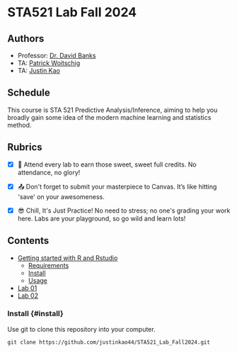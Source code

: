 # STA521 Lab Fall 2024

## Authors

-   Professor: [Dr. David Banks](https://www2.stat.duke.edu/~banks/)
-   TA: [Patrick Woitschig](patrick.woitschig@duke.edu)
-   TA: [Justin Kao](justinkao.44@duke.edu)


## Schedule

This course is STA 521 Predictive Analysis/Inference, aiming to help you broadly gain some idea of the modern machine learning and statistics method.

## Rubrics

-   [x] 🎉 Attend every lab to earn those sweet, sweet full credits. No attendance, no glory!
-   [x] 📤 Don't forget to submit your masterpiece to Canvas. It’s like hitting 'save' on your awesomeness.
-   [x] 😎 Chill, It's Just Practice! No need to stress; no one's grading your work here. Labs are your playground, so go wild and learn lots!


## Contents

-   [Getting started with R and Rstudio](#getting-started)
    -   [Requirements](#requirements)
    -   [Install](#install)
    -   [Usage](#usage)
-   [Lab 01](https://github.com/justinkao44/STA521_Lab_Fall2024/tree/main/Lab%2001)
-   [Lab 02](https://github.com/justinkao44/STA521_Lab_Fall2024/tree/main/Lab%2002)

### Install {#install}

Use git to clone this repository into your computer.

```         
git clone https://github.com/justinkao44/STA521_Lab_Fall2024.git
```
